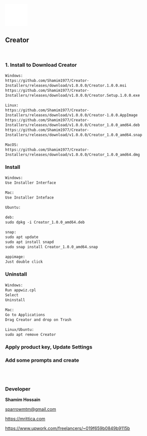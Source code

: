 <img src="assets/appicon.png" alt="Creator" width="72">

## Creator

<br>


### 1. Install to Download Creator

```
Windows:
https://github.com/Shamim1977/Creator-Installers/releases/download/v1.0.0.0/Creator.1.0.0.msi
https://github.com/Shamim1977/Creator-Installers/releases/download/v1.0.0.0/Creator.Setup.1.0.0.exe

Linux:
https://github.com/Shamim1977/Creator-Installers/releases/download/v1.0.0.0/Creator-1.0.0.AppImage
https://github.com/Shamim1977/Creator-Installers/releases/download/v1.0.0.0/Creator_1.0.0_amd64.deb
https://github.com/Shamim1977/Creator-Installers/releases/download/v1.0.0.0/Creator_1.0.0_amd64.snap

MacOS:
https://github.com/Shamim1977/Creator-Installers/releases/download/v1.0.0.0/Creator_1.0.0_amd64.dmg

```


### Install

```
Windows:
Use Installer Interface

Mac:
Use Installer Inteface

Ubuntu:

deb:
sudo dpkg -i Creator_1.0.0_amd64.deb

snap:
sudo apt update
sudo apt install snapd
sudo snap install Creator_1.0.0_amd64.snap

appimage:
Just double click
```

### Uninstall

```
Windows: 
Run appwiz.cpl
Select
Uninstall

Mac:
Go to Applications
Drag Creator and drop on Trash

Linux/Ubuntu:
sudo apt remove Creator
```


### Apply product key, Update Settings


### Add some prompts and create



<br>
<br>


### Developer

<strong>Shamim Hossain</strong>

<sparrowmtm@gmail.com>

<https://mrittica.com>

<https://www.upwork.com/freelancers/~019f659b0849b9115b>